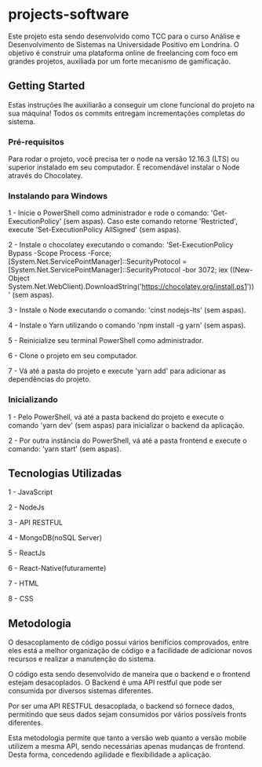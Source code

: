 # projects-software
Este projeto esta sendo desenvolvido como TCC para o curso Análise e Desenvolvimento de Sistemas na Universidade Positivo em Londrina. O objetivo é construir uma plataforma online de freelancing com foco em grandes projetos, auxiliada por um forte mecanismo de gamificação. 

## Getting Started

Estas instruções lhe auxiliarão a conseguir um clone funcional do projeto na sua máquina! Todos os commits entregam incrementações completas do sistema.

### Pré-requisitos

Para rodar o projeto, você precisa ter o node na versão 12.16.3 (LTS) ou superior instalado em seu computador. É recomendável instalar o Node através do Chocolatey.

### Instalando para Windows

1 - Inicie o PowerShell como administrador e rode o  comando: 'Get-ExecutionPolicy' (sem aspas). Caso este comando retorne 'Restricted', execute 'Set-ExecutionPolicy AllSigned' (sem aspas).

2 - Instale o chocolatey executando o comando: 'Set-ExecutionPolicy Bypass -Scope Process -Force; [System.Net.ServicePointManager]::SecurityProtocol = [System.Net.ServicePointManager]::SecurityProtocol -bor 3072; iex ((New-Object System.Net.WebClient).DownloadString('https://chocolatey.org/install.ps1'))' (sem aspas).

3 - Instale o Node executando o comando: 'cinst nodejs-lts' (sem aspas).

4 - Instale o Yarn utilizando o comando 'npm install -g yarn' (sem aspas).

5 - Reinicialize seu terminal PowerShell como administrador.

6 - Clone o projeto em seu computador.

7 - Vá até a pasta do projeto e execute 'yarn add' para adicionar as dependências do projeto.

### Inicializando

1 - Pelo PowerShell, vá até a pasta backend do projeto e execute o comando 'yarn dev' (sem aspas) para inicializar o backend da aplicação.

2 - Por outra instância do PowerShell, vá até a pasta frontend e execute o comando: 'yarn start' (sem aspas).

## Tecnologias Utilizadas

1 - JavaScript

2 - NodeJs

3 - API RESTFUL

4 - MongoDB(noSQL Server)

5 - ReactJs

6 - React-Native(futuramente)

7 - HTML

8 - CSS

## Metodologia

O desacoplamento de código possui vários benifícios comprovados, entre eles está a melhor organização de código e a facilidade de adicionar novos recursos e realizar a manutenção do sistema.

O código esta sendo desenvolvido de maneira que o backend e o frontend estejam desacoplados. O Backend é uma API restful que pode ser consumida por diversos sistemas diferentes.

Por ser uma API RESTFUL desacoplada, o backend só fornece dados, permitindo que seus dados sejam consumidos por vários possíveis fronts diferentes.

Esta metodologia permite que tanto a versão web quanto a versão mobile utilizem a mesma API, sendo necessárias apenas mudanças de frontend. Desta forma, concedendo agilidade e flexibilidade a aplicação.
